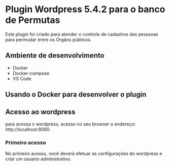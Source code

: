 # Plugin Wordpress 5.4.2 para o banco de Permutas
Este plugin foi criado para atender o controle de cadastros das pesssoas para permudar entre os Orgãos públicos.

## Ambiente de desenvolvimento
 - Docker
 - Docker-compose
 - VS Code

## Usando o Docker para desenvolver o plugin


## Acesso ao wordpress 
para acessa o wordpress, acesso no seu browser o endereço: http://localhost:8080.

### Primeiro acesso
No primeiro acesso, você deverá efetuar as configurações do wordpress e criar um usuario administrativo.


